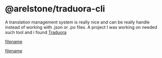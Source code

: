 # @arelstone/traduora-cli

A translation management system is really nice and can be really handle instead of working with .json or .po files. A project I was working on needed such tool and i found [Traduora](https://traduora.com/)

[filename](install.md ':include')

[filename](commands.md ':include')
